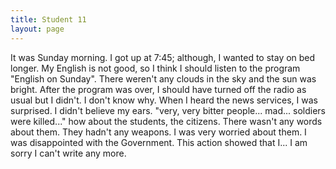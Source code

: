 ```yaml
---
title: Student 11
layout: page
---
```

It was Sunday morning.  I got up at 7:45; although, I wanted to stay on bed longer.  My English is not good, so I think I should listen to the program "English on Sunday".  There weren't any clouds in the sky and the sun was bright.  After the program was over, I should have turned off the radio as usual but I didn't.  I don't know why.  When I heard the news services, I was surprised.  I didn't believe my ears.  "very, very bitter people... mad... soldiers were killed..." how about the students, the citizens.  There wasn't any words about them.  They hadn't any weapons.  I was very worried about them.  I was disappointed with the Government.  This action showed that I...  I am sorry I can't write any more.